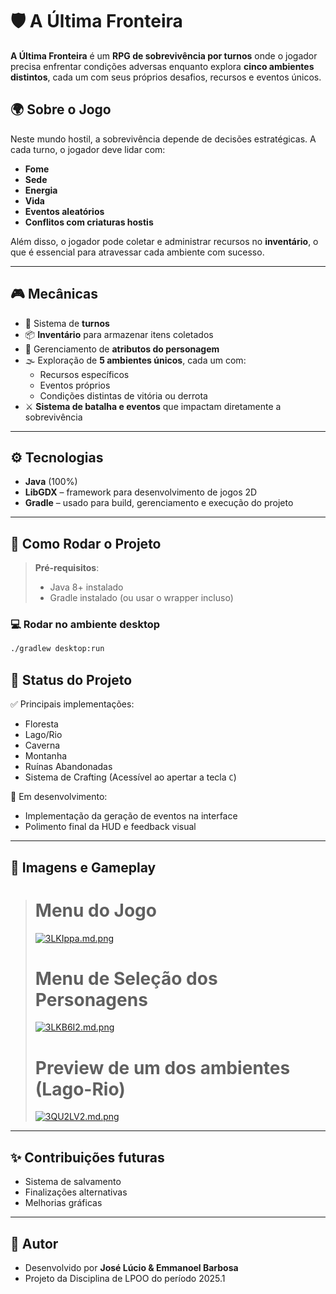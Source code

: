 # 🛡️ A Última Fronteira

**A Última Fronteira** é um **RPG de sobrevivência por turnos** onde o jogador precisa enfrentar condições adversas enquanto explora **cinco ambientes distintos**, cada um com seus próprios desafios, recursos e eventos únicos.

## 🌍 Sobre o Jogo

Neste mundo hostil, a sobrevivência depende de decisões estratégicas. A cada turno, o jogador deve lidar com:

- **Fome**
- **Sede**
- **Energia**
- **Vida**
- **Eventos aleatórios**
- **Conflitos com criaturas hostis**

Além disso, o jogador pode coletar e administrar recursos no **inventário**, o que é essencial para atravessar cada ambiente com sucesso.

---

## 🎮 Mecânicas

- 🔁 Sistema de **turnos**
- 📦 **Inventário** para armazenar itens coletados
- 🧠 Gerenciamento de **atributos do personagem**
- 🌫️ Exploração de **5 ambientes únicos**, cada um com:
  - Recursos específicos
  - Eventos próprios
  - Condições distintas de vitória ou derrota
- ⚔️ **Sistema de batalha e eventos** que impactam diretamente a sobrevivência

---

## ⚙️ Tecnologias

- **Java** (100%)
- **LibGDX** – framework para desenvolvimento de jogos 2D
- **Gradle** – usado para build, gerenciamento e execução do projeto

---

## 🚀 Como Rodar o Projeto

> **Pré-requisitos**:
> - Java 8+ instalado
> - Gradle instalado (ou usar o wrapper incluso)

### 💻 Rodar no ambiente desktop

```bash
./gradlew desktop:run
```

## 📌 Status do Projeto

✅ Principais implementações:  
- Floresta  
- Lago/Rio  
- Caverna  
- Montanha  
- Ruínas Abandonadas
- Sistema de Crafting (Acessível ao apertar a tecla `C`)

🔄 Em desenvolvimento:
- Implementação da geração de eventos na interface
- Polimento final da HUD e feedback visual

---

## 📸 Imagens e Gameplay

> # Menu do Jogo
> [![3LKIppa.md.png](https://iili.io/3LKIppa.md.png)](https://freeimage.host/i/3LKIppa) 
> # Menu de Seleção dos Personagens 
> [![3LKB6I2.md.png](https://iili.io/3LKB6I2.md.png)](https://freeimage.host/i/3LKB6I2)
>  # Preview de um dos ambientes (Lago-Rio)
> [![3QU2LV2.md.png](https://iili.io/3QU2LV2.md.png)](https://freeimage.host/i/3QU2LV2)

---

## ✨ Contribuições futuras

- Sistema de salvamento  
- Finalizações alternativas  
- Melhorias gráficas  
---

## 🧠 Autor

- Desenvolvido por **José Lúcio & Emmanoel Barbosa**
- Projeto da Disciplina de LPOO do período 2025.1
